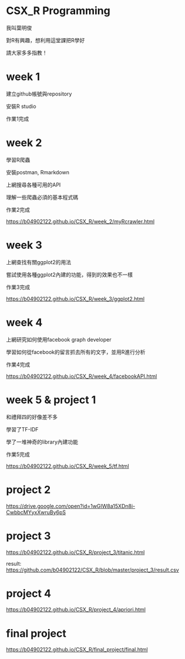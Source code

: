 # CSX_R Programming

我叫葉明俊

對R有興趣，想利用這堂課把R學好

請大家多多指教！


# week 1

建立github帳號與repository

安裝R studio

作業1完成


# week 2

學習R爬蟲

安裝postman, Rmarkdown

上網搜尋各種可用的API

理解一些爬蟲必須的基本程式碼

作業2完成

https://b04902122.github.io/CSX_R/week_2/myRcrawler.html  


# week 3

上網查找有關ggplot2的用法

嘗試使用各種ggplot2內建的功能，得到的效果也不一樣

作業3完成

https://b04902122.github.io/CSX_R/week_3/ggplot2.html  


# week 4

上網研究如何使用facebook graph developer

學習如何從facebook的留言抓去所有的文字，並用R進行分析

作業4完成

https://b04902122.github.io/CSX_R/week_4/facebookAPI.html


# week 5 & project 1

和禮拜四的好像差不多

學習了TF-IDF

學了一堆神奇的library內建功能

作業5完成

https://b04902122.github.io/CSX_R/week_5/tf.html


# project 2

https://drive.google.com/open?id=1wGIW8a15XDn8i-CwbbcMYyxXwruBy6pS


# project 3

https://b04902122.github.io/CSX_R/project_3/titanic.html

result: https://github.com/b04902122/CSX_R/blob/master/project_3/result.csv


# project 4

https://b04902122.github.io/CSX_R/project_4/apriori.html

# final project

https://b04902122.github.io/CSX_R/final_project/final.html

